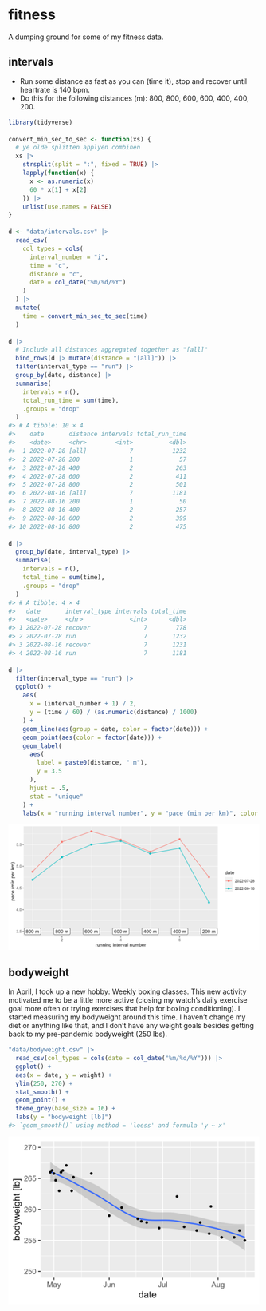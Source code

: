 
<!-- README.md is generated from README.Rmd. Please edit that file -->

# fitness

<!-- badges: start -->
<!-- badges: end -->

A dumping ground for some of my fitness data.

## intervals

-   Run some distance as fast as you can (time it), stop and recover
    until heartrate is 140 bpm.
-   Do this for the following distances (m): 800, 800, 600, 600, 400,
    400, 200.

``` r
library(tidyverse)

convert_min_sec_to_sec <- function(xs) {
  # ye olde splitten applyen combinen
  xs |> 
    strsplit(split = ":", fixed = TRUE) |> 
    lapply(function(x) {
      x <- as.numeric(x)
      60 * x[1] + x[2]
    }) |> 
    unlist(use.names = FALSE)
}

d <- "data/intervals.csv" |> 
  read_csv(
    col_types = cols(
      interval_number = "i",
      time = "c",
      distance = "c",
      date = col_date("%m/%d/%Y")
    )
  ) |> 
  mutate(
    time = convert_min_sec_to_sec(time)
  )

d |> 
  # Include all distances aggregated together as "[all]"
  bind_rows(d |> mutate(distance = "[all]")) |> 
  filter(interval_type == "run") |> 
  group_by(date, distance) |> 
  summarise(
    intervals = n(),
    total_run_time = sum(time),
    .groups = "drop"
  )
#> # A tibble: 10 × 4
#>    date       distance intervals total_run_time
#>    <date>     <chr>        <int>          <dbl>
#>  1 2022-07-28 [all]            7           1232
#>  2 2022-07-28 200              1             57
#>  3 2022-07-28 400              2            263
#>  4 2022-07-28 600              2            411
#>  5 2022-07-28 800              2            501
#>  6 2022-08-16 [all]            7           1181
#>  7 2022-08-16 200              1             50
#>  8 2022-08-16 400              2            257
#>  9 2022-08-16 600              2            399
#> 10 2022-08-16 800              2            475

d |> 
  group_by(date, interval_type) |> 
  summarise(
    intervals = n(),
    total_time = sum(time),
    .groups = "drop"
  )
#> # A tibble: 4 × 4
#>   date       interval_type intervals total_time
#>   <date>     <chr>             <int>      <dbl>
#> 1 2022-07-28 recover               7        778
#> 2 2022-07-28 run                   7       1232
#> 3 2022-08-16 recover               7       1231
#> 4 2022-08-16 run                   7       1181

d |> 
  filter(interval_type == "run") |> 
  ggplot() + 
    aes(
      x = (interval_number + 1) / 2, 
      y = (time / 60) / (as.numeric(distance) / 1000)
    ) +
    geom_line(aes(group = date, color = factor(date))) +
    geom_point(aes(color = factor(date))) +
    geom_label(
      aes(
        label = paste0(distance, " m"), 
        y = 3.5
      ), 
      hjust = .5,
      stat = "unique"
    ) +
    labs(x = "running interval number", y = "pace (min per km)", color = "date")
```

![](README_files/figure-gfm/intervals-1.png)<!-- -->

## bodyweight

In April, I took up a new hobby: Weekly boxing classes. This new
activity motivated me to be a little more active (closing my watch’s
daily exercise goal more often or trying exercises that help for boxing
conditioning). I started measuring my bodyweight around this time. I
haven’t change my diet or anything like that, and I don’t have any
weight goals besides getting back to my pre-pandemic bodyweight (250
lbs).

``` r
"data/bodyweight.csv" |> 
  read_csv(col_types = cols(date = col_date("%m/%d/%Y"))) |> 
  ggplot() + 
  aes(x = date, y = weight) + 
  ylim(250, 270) + 
  stat_smooth() +
  geom_point() +
  theme_grey(base_size = 16) +
  labs(y = "bodyweight [lb]")
#> `geom_smooth()` using method = 'loess' and formula 'y ~ x'
```

![](README_files/figure-gfm/bodyweight-1.png)<!-- -->
